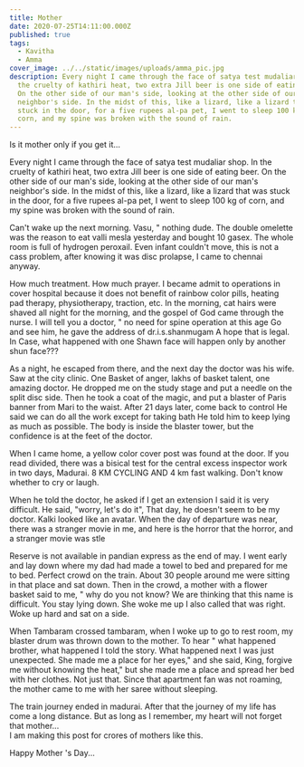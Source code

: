 ```yaml
---
title: Mother
date: 2020-07-25T14:11:00.000Z
published: true
tags:
  - Kavitha
  - Amma
cover_image: ../../static/images/uploads/amma_pic.jpg
description: Every night I came through the face of satya test mudaliar shop. In
  the cruelty of kathiri heat, two extra Jill beer is one side of eating beer.
  On the other side of our man's side, looking at the other side of our man's
  neighbor's side. In the midst of this, like a lizard, like a lizard that was
  stuck in the door, for a five rupees al-pa pet, I went to sleep 100 kg of
  corn, and my spine was broken with the sound of rain.
---
```

Is it mother only if you get it...

Every night I came through the face of satya test mudaliar shop. In the cruelty of kathiri heat, two extra Jill beer is one side of eating beer. On the other side of our man's side, looking at the other side of our man's neighbor's side. In the midst of this, like a lizard, like a lizard that was stuck in the door, for a five rupees al-pa pet, I went to sleep 100 kg of corn, and my spine was broken with the sound of rain.

Can't wake up the next morning. Vasu, " nothing dude. The double omelette was the reason to eat valli mesla yesterday and bought 10 gasex. The whole room is full of hydrogen peroxail. Even infant couldn't move, this is not a cass problem, after knowing it was disc prolapse, I came to chennai anyway.

How much treatment. How much prayer. I became admit to operations in cover hospital because it does not benefit of rainbow color pills, heating pad therapy, physiotherapy, traction, etc. In the morning, cat hairs were shaved all night for the morning, and the gospel of God came through the nurse. I will tell you a doctor, " no need for spine operation at this age Go and see him, he gave the address of dr.i.s.shanmugam A hope that is legal. In Case, what happened with one Shawn face will happen only by another shun face???

As a night, he escaped from there, and the next day the doctor was his wife. Saw at the city clinic. One Basket of anger, lakhs of basket talent, one amazing doctor. He dropped me on the study stage and put a needle on the split disc side. Then he took a coat of the magic, and put a blaster of Paris banner from Mari to the waist. After 21 days later, come back to control He said we can do all the work except for taking bath He told him to keep lying as much as possible. The body is inside the blaster tower, but the confidence is at the feet of the doctor.

When I came home, a yellow color cover post was found at the door. If you read divided, there was a bisical test for the central excess inspector work in two days, Madurai. 8 KM CYCLING AND 4 km fast walking. Don't know whether to cry or laugh.

When he told the doctor, he asked if I get an extension I said it is very difficult. He said, "worry, let's do it", That day, he doesn't seem to be my doctor. Kalki looked like an avatar. When the day of departure was near, there was a stranger movie in me, and here is the horror that the horror, and a stranger movie was stle

Reserve is not available in pandian express as the end of may. I went early and lay down where my dad had made a towel to bed and prepared for me to bed. Perfect crowd on the train. About 30 people around me were sitting in that place and sat down. Then in the crowd, a mother with a flower basket said to me, " why do you not know? We are thinking that this name is difficult. You stay lying down. She woke me up I also called that was right. Woke up hard and sat on a side.

When Tambaram crossed tambaram, when I woke up to go to rest room, my blaster drum was thrown down to the mother. To hear " what happened brother, what happened I told the story. What happened next I was just unexpected. She made me a place for her eyes," and she said, King, forgive me without knowing the heat," but she made me a place and spread her bed with her clothes. Not just that. Since that apartment fan was not roaming, the mother came to me with her saree without sleeping.

The train journey ended in madurai. After that the journey of my life has come a long distance. But as long as I remember, my heart will not forget that mother...\
I am making this post for crores of mothers like this.

Happy Mother 's Day...